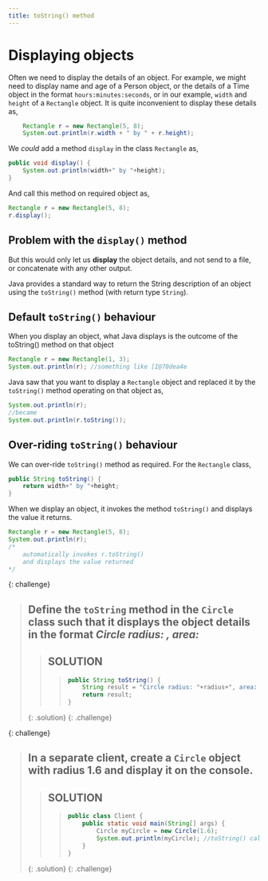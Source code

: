 ```yaml
---
title: toString() method
---
```


# Displaying objects

Often we need to display the details of an object. For example, we might
need to display name and age of a Person object, or the details of a
Time object in the format `hours:minutes:seconds`, or in our example,
`width` and `height` of a `Rectangle` object. It is quite inconvenient
to display these details as,

```java
    Rectangle r = new Rectangle(5, 8);
    System.out.println(r.width + " by " + r.height);
```

We *could* add a method `display` in the class `Rectangle` as,

```java
public void display() {
    System.out.println(width+" by "+height);
}
```

And call this method on required object as,

```java
Rectangle r = new Rectangle(5, 8);
r.display();
```

## Problem with the `display()` method

But this would only let us **display** the object details, and not send
to a file, or concatenate with any other output.

Java provides a standard way to return the String description of an
object using the `toString()` method (with return type `String`).

## Default `toString()` behaviour

When you display an object, what Java displays is the outcome of the
<span>toString()</span> method on that object

```java
Rectangle r = new Rectangle(1, 3);
System.out.println(r); //something like [I@70dea4e
```

Java saw that you want to display a `Rectangle` object and replaced it
by the `toString()` method operating on that object as,

```java
System.out.println(r);
//became
System.out.println(r.toString()); 
```

## Over-riding `toString()` behaviour

We can over-ride `toString()` method as required. For the `Rectangle`
class,

```java
public String toString() {
    return width+" by "+height;
}
```

When we display an object, it invokes the method `toString()` and
displays the value it returns.

```java
Rectangle r = new Rectangle(5, 8);
System.out.println(r);
/*
	automatically invokes r.toString() 
	and displays the value returned
*/
```

{: challenge}
> ## Define the `toString` method in the `Circle` class such that it displays the object details in the format *Circle radius: <radius>, area: <area>*
>> ## SOLUTION
>>> ```java
>>> public String toString() {
>>>     String result = "Circle radius: "+radius+", area: "+area();
>>>     return result;
>>> }   
>>> ```
>{: .solution}
{: .challenge}

{: challenge}
> ## In a separate client, create a `Circle` object with radius 1.6 and display it on the console.
>> ## SOLUTION
>>> ```java
>>> public class Client {
>>>     public static void main(String[] args) {
>>>         Circle myCircle = new Circle(1.6);
>>>         System.out.println(myCircle); //toString() called implicitly
>>>     }   
>>> }
>>> ```
>{: .solution}
{: .challenge}



